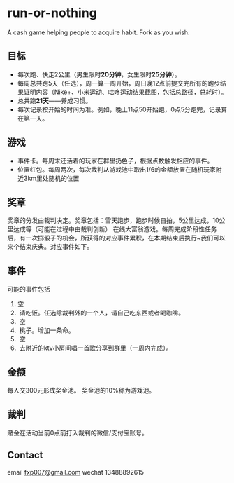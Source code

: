 # run-or-nothing

A cash game helping people to acquire habit. Fork as you wish.

## 目标
- 每次跑、快走2公里（男生限时**20分钟**，女生限时**25分钟**）。
- 每周总共跑5天（任选），周一算一周开始，周日晚12点前提交完所有的跑步结果证明内容（Nike+、小米运动、咕咚运动结果截图，包括总路径，总耗时）。
- 总共跑**21天**——养成习惯。
- 每次记录按开始的时间为准。例如，晚上11点50开始跑，0点5分跑完，记录算在第一天。

## 游戏
- 事件卡。每周末还活着的玩家在群里扔色子，根据点数触发相应的事件。
- 位置红包。每周两次，每次裁判从游戏池中取出1/6的金额放置在随机玩家附近3km里处随机的位置

## 奖章
奖章的分发由裁判决定。奖章包括：雪天跑步，跑步时候自拍，5公里达成，10公里达成等（可能在过程中由裁判创新）
在线大富翁游戏。每周完成阶段性任务后，有一次掷骰子的机会，所获得的对应事件累积，在本期结束后执行~我们可以来个结束庆典。对应事件如下。

## 事件
可能的事件包括
1.  空
2.  请吃饭。任选除裁判外的一个人，请自己吃东西或者喝咖啡。
3.  空
4.  桃子。增加一条命。
5.  空
6.  去附近的ktv小房间唱一首歌分享到群里（一周内完成）。

## 金额
每人交300元形成奖金池。
奖金池的10%称为游戏池。

## 裁判
赌金在活动当前0点前打入裁判的微信/支付宝账号。

## Contact
email fxp007@gmail.com
wechat 13488892615
